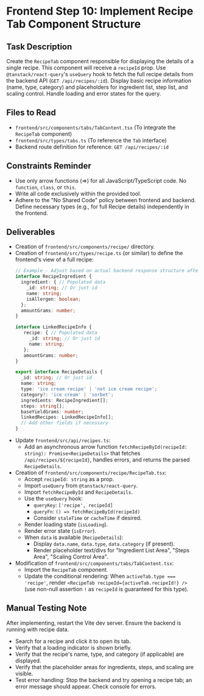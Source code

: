 # Frontend Step 10: Implement Recipe Tab Component Structure

## Task Description
Create the `RecipeTab` component responsible for displaying the details of a single recipe. This component will receive a `recipeId` prop. Use `@tanstack/react-query`'s `useQuery` hook to fetch the full recipe details from the backend API (`GET /api/recipes/:id`). Display basic recipe information (name, type, category) and placeholders for ingredient list, step list, and scaling control. Handle loading and error states for the query.

## Files to Read
*   `frontend/src/components/tabs/TabContent.tsx` (To integrate the `RecipeTab` component)
*   `frontend/src/types/tabs.ts` (To reference the `Tab` interface)
*   Backend route definition for reference: `GET /api/recipes/:id`

## Constraints Reminder
*   Use only arrow functions (=>) for all JavaScript/TypeScript code. No `function`, `class`, or `this`.
*   Write all code exclusively within the provided tool.
*   Adhere to the "No Shared Code" policy between frontend and backend. Define necessary types (e.g., for full Recipe details) independently in the frontend.

## Deliverables
*   Creation of `frontend/src/components/recipe/` directory.
*   Creation of `frontend/src/types/recipe.ts` (or similar) to define the frontend's view of a full recipe:
    ```typescript
    // Example - Adjust based on actual backend response structure after population
    interface RecipeIngredient {
      ingredient: { // Populated data
        _id: string; // Or just id
        name: string;
        isAllergen: boolean;
      };
      amountGrams: number;
    }

    interface LinkedRecipeInfo {
       recipe: { // Populated data
         _id: string; // Or just id
         name: string;
       };
       amountGrams: number;
    }

    export interface RecipeDetails {
      _id: string; // Or just id
      name: string;
      type: 'ice cream recipe' | 'not ice cream recipe';
      category?: 'ice cream' | 'sorbet';
      ingredients: RecipeIngredient[];
      steps: string[];
      baseYieldGrams: number;
      linkedRecipes: LinkedRecipeInfo[];
      // Add other fields if necessary
    }
    ```
*   Update `frontend/src/api/recipes.ts`:
    *   Add an asynchronous arrow function `fetchRecipeById(recipeId: string): Promise<RecipeDetails>` that fetches `/api/recipes/${recipeId}`, handles errors, and returns the parsed `RecipeDetails`.
*   Creation of `frontend/src/components/recipe/RecipeTab.tsx`:
    *   Accept `recipeId: string` as a prop.
    *   Import `useQuery` from `@tanstack/react-query`.
    *   Import `fetchRecipeById` and `RecipeDetails`.
    *   Use the `useQuery` hook:
        *   `queryKey`: `['recipe', recipeId]`
        *   `queryFn`: `() => fetchRecipeById(recipeId)`
        *   Consider `staleTime` or `cacheTime` if desired.
    *   Render loading state (`isLoading`).
    *   Render error state (`isError`).
    *   When `data` is available (`RecipeDetails`):
        *   Display `data.name`, `data.type`, `data.category` (if present).
        *   Render placeholder text/divs for "Ingredient List Area", "Steps Area", "Scaling Control Area".
*   Modification of `frontend/src/components/tabs/TabContent.tsx`:
    *   Import the `RecipeTab` component.
    *   Update the conditional rendering: When `activeTab.type === 'recipe'`, render `<RecipeTab recipeId={activeTab.recipeId!} />` (use non-null assertion `!` as `recipeId` is guaranteed for this type).

## Manual Testing Note
After implementing, restart the Vite dev server. Ensure the backend is running with recipe data.
*   Search for a recipe and click it to open its tab.
*   Verify that a loading indicator is shown briefly.
*   Verify that the recipe's name, type, and category (if applicable) are displayed.
*   Verify that the placeholder areas for ingredients, steps, and scaling are visible.
*   Test error handling: Stop the backend and try opening a recipe tab; an error message should appear. Check console for errors.